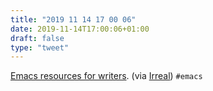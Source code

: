 ```yaml
---
title: "2019 11 14 17 00 06"
date: 2019-11-14T17:00:06+01:00
draft: false
type: "tweet"
---
```

[Emacs resources for writers](https://github.com/thinkhuman/writingwithemacs/). (via [Irreal](http://feedproxy.google.com/~r/TheEndeavour/~3/oEgQVh2gRyI/)) `#emacs`
